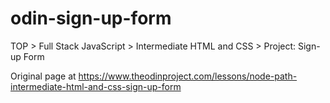 # odin-sign-up-form

TOP > Full Stack JavaScript > Intermediate HTML and CSS > Project: Sign-up Form

Original page at https://www.theodinproject.com/lessons/node-path-intermediate-html-and-css-sign-up-form